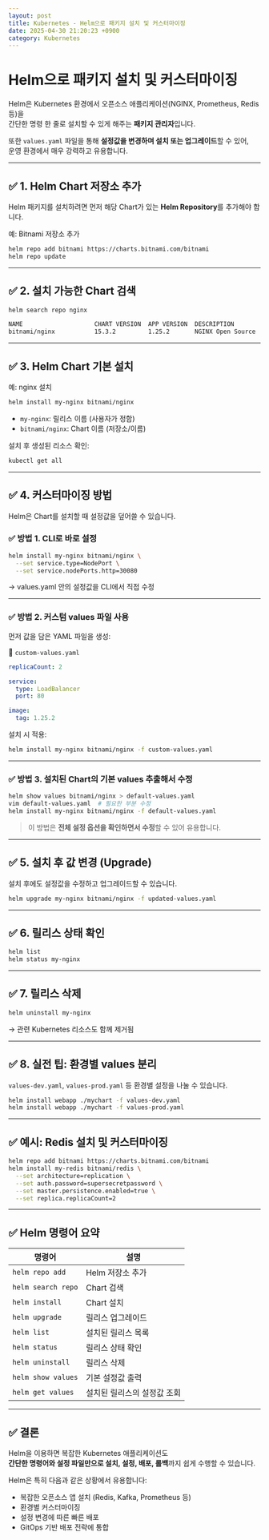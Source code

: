```yaml
---
layout: post
title: Kubernetes - Helm으로 패키지 설치 및 커스터마이징
date: 2025-04-30 21:20:23 +0900
category: Kubernetes
---
```

# Helm으로 패키지 설치 및 커스터마이징

Helm은 Kubernetes 환경에서 오픈소스 애플리케이션(NGINX, Prometheus, Redis 등)을  
간단한 명령 한 줄로 설치할 수 있게 해주는 **패키지 관리자**입니다.

또한 `values.yaml` 파일을 통해 **설정값을 변경하며 설치 또는 업그레이드**할 수 있어,  
운영 환경에서 매우 강력하고 유용합니다.

---

## ✅ 1. Helm Chart 저장소 추가

Helm 패키지를 설치하려면 먼저 해당 Chart가 있는 **Helm Repository**를 추가해야 합니다.

예: Bitnami 저장소 추가

```bash
helm repo add bitnami https://charts.bitnami.com/bitnami
helm repo update
```

---

## ✅ 2. 설치 가능한 Chart 검색

```bash
helm search repo nginx
```

```bash
NAME                    CHART VERSION  APP VERSION  DESCRIPTION
bitnami/nginx           15.3.2         1.25.2       NGINX Open Source
```

---

## ✅ 3. Helm Chart 기본 설치

예: nginx 설치

```bash
helm install my-nginx bitnami/nginx
```

- `my-nginx`: 릴리스 이름 (사용자가 정함)
- `bitnami/nginx`: Chart 이름 (저장소/이름)

설치 후 생성된 리소스 확인:

```bash
kubectl get all
```

---

## ✅ 4. 커스터마이징 방법

Helm은 Chart를 설치할 때 설정값을 덮어쓸 수 있습니다.

### ✅ 방법 1. CLI로 바로 설정

```bash
helm install my-nginx bitnami/nginx \
  --set service.type=NodePort \
  --set service.nodePorts.http=30080
```

→ values.yaml 안의 설정값을 CLI에서 직접 수정

---

### ✅ 방법 2. 커스텀 values 파일 사용

먼저 값을 담은 YAML 파일을 생성:

📄 `custom-values.yaml`

```yaml
replicaCount: 2

service:
  type: LoadBalancer
  port: 80

image:
  tag: 1.25.2
```

설치 시 적용:

```bash
helm install my-nginx bitnami/nginx -f custom-values.yaml
```

---

### ✅ 방법 3. 설치된 Chart의 기본 values 추출해서 수정

```bash
helm show values bitnami/nginx > default-values.yaml
vim default-values.yaml  # 필요한 부분 수정
helm install my-nginx bitnami/nginx -f default-values.yaml
```

> 이 방법은 **전체 설정 옵션을 확인하면서 수정**할 수 있어 유용합니다.

---

## ✅ 5. 설치 후 값 변경 (Upgrade)

설치 후에도 설정값을 수정하고 업그레이드할 수 있습니다.

```bash
helm upgrade my-nginx bitnami/nginx -f updated-values.yaml
```

---

## ✅ 6. 릴리스 상태 확인

```bash
helm list
helm status my-nginx
```

---

## ✅ 7. 릴리스 삭제

```bash
helm uninstall my-nginx
```

→ 관련 Kubernetes 리소스도 함께 제거됨

---

## ✅ 8. 실전 팁: 환경별 values 분리

`values-dev.yaml`, `values-prod.yaml` 등 환경별 설정을 나눌 수 있습니다.

```bash
helm install webapp ./mychart -f values-dev.yaml
helm install webapp ./mychart -f values-prod.yaml
```

---

## ✅ 예시: Redis 설치 및 커스터마이징

```bash
helm repo add bitnami https://charts.bitnami.com/bitnami
helm install my-redis bitnami/redis \
  --set architecture=replication \
  --set auth.password=supersecretpassword \
  --set master.persistence.enabled=true \
  --set replica.replicaCount=2
```

---

## ✅ Helm 명령어 요약

| 명령어 | 설명 |
|--------|------|
| `helm repo add` | Helm 저장소 추가 |
| `helm search repo` | Chart 검색 |
| `helm install` | Chart 설치 |
| `helm upgrade` | 릴리스 업그레이드 |
| `helm list` | 설치된 릴리스 목록 |
| `helm status` | 릴리스 상태 확인 |
| `helm uninstall` | 릴리스 삭제 |
| `helm show values` | 기본 설정값 출력 |
| `helm get values` | 설치된 릴리스의 설정값 조회 |

---

## ✅ 결론

Helm을 이용하면 복잡한 Kubernetes 애플리케이션도  
**간단한 명령어와 설정 파일만으로 설치, 설정, 배포, 롤백**까지 쉽게 수행할 수 있습니다.

Helm은 특히 다음과 같은 상황에서 유용합니다:

- 복잡한 오픈소스 앱 설치 (Redis, Kafka, Prometheus 등)
- 환경별 커스터마이징
- 설정 변경에 따른 빠른 배포
- GitOps 기반 배포 전략에 통합
